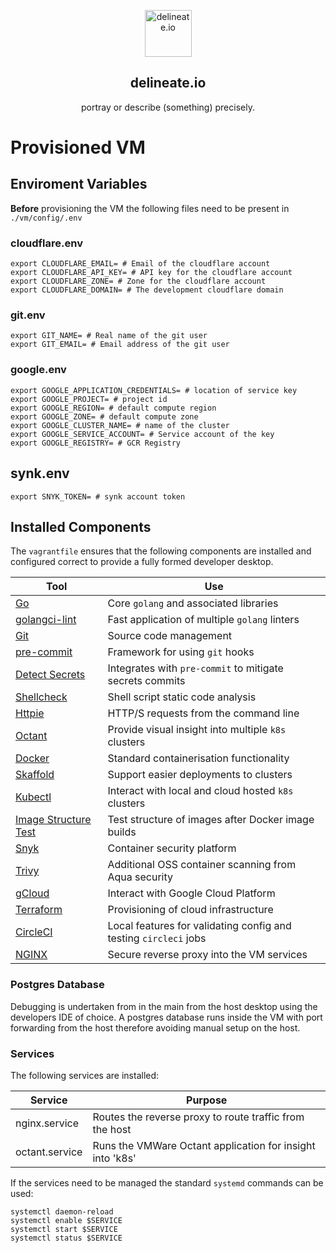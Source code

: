 <p align="center">
  <img alt="delineate.io" src="https://github.com/delineateio/.github/blob/master/assets/logo.png?raw=true" height="75" />
  <h2 align="center">delineate.io</h2>
  <p align="center">portray or describe (something) precisely.</p>
</p>

# Provisioned VM

## Enviroment Variables

**Before** provisioning the VM the following files need to be present in `./vm/config/.env`

### cloudflare.env

```shell
export CLOUDFLARE_EMAIL= # Email of the cloudflare account
export CLOUDFLARE_API_KEY= # API key for the cloudflare account
export CLOUDFLARE_ZONE= # Zone for the cloudflare account
export CLOUDFLARE_DOMAIN= # The development cloudflare domain
```

### git.env

```shell
export GIT_NAME= # Real name of the git user
export GIT_EMAIL= # Email address of the git user
```

### google.env

```shell
export GOOGLE_APPLICATION_CREDENTIALS= # location of service key
export GOOGLE_PROJECT= # project id
export GOOGLE_REGION= # default compute region
export GOOGLE_ZONE= # default compute zone
export GOOGLE_CLUSTER_NAME= # name of the cluster
export GOOGLE_SERVICE_ACCOUNT= # Service account of the key
export GOOGLE_REGISTRY= # GCR Registry
```

## synk.env

```shell
export SNYK_TOKEN= # synk account token
```

## Installed Components

The `vagrantfile` ensures that the following components are installed and configured correct to provide a fully formed developer desktop.

|Tool|Use|
|---|---|
|[Go](https://golang.org/)|Core `golang` and associated libraries
|[golangci-lint](https://golangci-lint.run/)|Fast application of multiple `golang` linters|
|[Git](https://git-scm.com/)|Source code management|
|[pre-commit](https://pre-commit.com/)|Framework for using `git` hooks|
|[Detect Secrets](https://github.com/Yelp/detect-secrets)|Integrates with `pre-commit` to mitigate secrets commits|
|[Shellcheck](https://github.com/koalaman/shellcheck)|Shell script static code analysis|
|[Httpie](https://httpie.org/)|HTTP/S requests from the command line|
[Octant](https://octant.dev/)|Provide visual insight into multiple `k8s` clusters|
|[Docker](https://www.docker.com/)|Standard containerisation functionality|
|[Skaffold](https://skaffold.dev/)|Support easier deployments to clusters|
|[Kubectl](https://kubernetes.io/docs/reference/kubectl/overview/)|Interact with local and cloud hosted `k8s` clusters|
|[Image Structure Test](https://github.com/GoogleContainerTools/container-structure-test)|Test structure of images after Docker image builds|
|[Snyk](https://snyk.io/)|Container security platform|
|[Trivy](https://github.com/aquasecurity/trivy)|Additional OSS container scanning from Aqua security|
|[gCloud](https://cloud.google.com/sdk)|Interact with Google Cloud Platform|
|[Terraform](https://www.terraform.io/)|Provisioning of cloud infrastructure|
|[CircleCI](https://circleci.com/docs/2.0/local-cli/)|Local features for validating config and testing `circleci` jobs|
|[NGINX](https://www.nginx.com/)|Secure reverse proxy into the VM services|

### Postgres Database

Debugging is undertaken from in the main from the host desktop using the developers IDE of choice. A postgres database runs inside the VM with port forwarding from the host therefore avoiding manual setup on the host.

### Services

The following services are installed:

|Service|Purpose|
|---|---|
|nginx.service|Routes the reverse proxy to route traffic from the host|
|octant.service|Runs the VMWare Octant application for insight into 'k8s'|

If the services need to be managed the standard `systemd` commands can be used:

```shell
systemctl daemon-reload
systemctl enable $SERVICE
systemctl start $SERVICE
systemctl status $SERVICE
```
